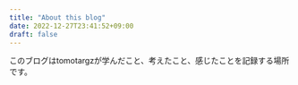 ```yaml
---
title: "About this blog"
date: 2022-12-27T23:41:52+09:00
draft: false
---
```


このブログはtomotargzが学んだこと、考えたこと、感じたことを記録する場所です。
